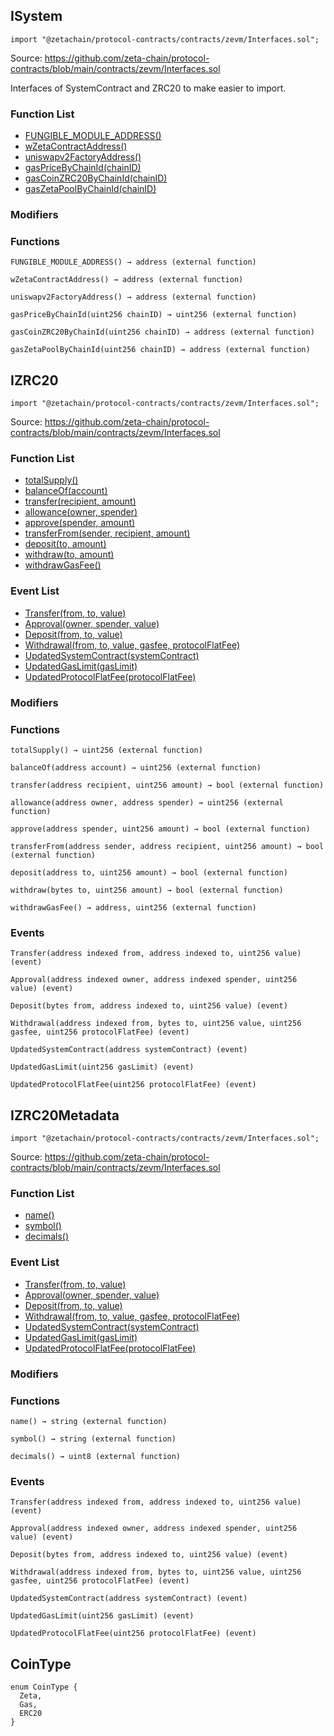 ## ISystem

```solidity
import "@zetachain/protocol-contracts/contracts/zevm/Interfaces.sol";
```

Source: https://github.com/zeta-chain/protocol-contracts/blob/main/contracts/zevm/Interfaces.sol

Interfaces of SystemContract and ZRC20 to make easier to import.

### Function List

* [FUNGIBLE_MODULE_ADDRESS()](#ISystem-FUNGIBLE_MODULE_ADDRESS--)
* [wZetaContractAddress()](#ISystem-wZetaContractAddress--)
* [uniswapv2FactoryAddress()](#ISystem-uniswapv2FactoryAddress--)
* [gasPriceByChainId(chainID)](#ISystem-gasPriceByChainId-uint256-)
* [gasCoinZRC20ByChainId(chainID)](#ISystem-gasCoinZRC20ByChainId-uint256-)
* [gasZetaPoolByChainId(chainID)](#ISystem-gasZetaPoolByChainId-uint256-)

### Modifiers

### Functions

```
FUNGIBLE_MODULE_ADDRESS() → address (external function)
```

<a name="ISystem-FUNGIBLE_MODULE_ADDRESS--"></a>

```
wZetaContractAddress() → address (external function)
```

<a name="ISystem-wZetaContractAddress--"></a>

```
uniswapv2FactoryAddress() → address (external function)
```

<a name="ISystem-uniswapv2FactoryAddress--"></a>

```
gasPriceByChainId(uint256 chainID) → uint256 (external function)
```

<a name="ISystem-gasPriceByChainId-uint256-"></a>

```
gasCoinZRC20ByChainId(uint256 chainID) → address (external function)
```

<a name="ISystem-gasCoinZRC20ByChainId-uint256-"></a>

```
gasZetaPoolByChainId(uint256 chainID) → address (external function)
```

<a name="ISystem-gasZetaPoolByChainId-uint256-"></a>

## IZRC20

```solidity
import "@zetachain/protocol-contracts/contracts/zevm/Interfaces.sol";
```

Source: https://github.com/zeta-chain/protocol-contracts/blob/main/contracts/zevm/Interfaces.sol

### Function List

* [totalSupply()](#IZRC20-totalSupply--)
* [balanceOf(account)](#IZRC20-balanceOf-address-)
* [transfer(recipient, amount)](#IZRC20-transfer-address-uint256-)
* [allowance(owner, spender)](#IZRC20-allowance-address-address-)
* [approve(spender, amount)](#IZRC20-approve-address-uint256-)
* [transferFrom(sender, recipient, amount)](#IZRC20-transferFrom-address-address-uint256-)
* [deposit(to, amount)](#IZRC20-deposit-address-uint256-)
* [withdraw(to, amount)](#IZRC20-withdraw-bytes-uint256-)
* [withdrawGasFee()](#IZRC20-withdrawGasFee--)

### Event List

* [Transfer(from, to, value)](#IZRC20-Transfer-address-address-uint256-)
* [Approval(owner, spender, value)](#IZRC20-Approval-address-address-uint256-)
* [Deposit(from, to, value)](#IZRC20-Deposit-bytes-address-uint256-)
* [Withdrawal(from, to, value, gasfee, protocolFlatFee)](#IZRC20-Withdrawal-address-bytes-uint256-uint256-uint256-)
* [UpdatedSystemContract(systemContract)](#IZRC20-UpdatedSystemContract-address-)
* [UpdatedGasLimit(gasLimit)](#IZRC20-UpdatedGasLimit-uint256-)
* [UpdatedProtocolFlatFee(protocolFlatFee)](#IZRC20-UpdatedProtocolFlatFee-uint256-)

### Modifiers

### Functions

```
totalSupply() → uint256 (external function)
```

<a name="IZRC20-totalSupply--"></a>

```
balanceOf(address account) → uint256 (external function)
```

<a name="IZRC20-balanceOf-address-"></a>

```
transfer(address recipient, uint256 amount) → bool (external function)
```

<a name="IZRC20-transfer-address-uint256-"></a>

```
allowance(address owner, address spender) → uint256 (external function)
```

<a name="IZRC20-allowance-address-address-"></a>

```
approve(address spender, uint256 amount) → bool (external function)
```

<a name="IZRC20-approve-address-uint256-"></a>

```
transferFrom(address sender, address recipient, uint256 amount) → bool (external function)
```

<a name="IZRC20-transferFrom-address-address-uint256-"></a>

```
deposit(address to, uint256 amount) → bool (external function)
```

<a name="IZRC20-deposit-address-uint256-"></a>

```
withdraw(bytes to, uint256 amount) → bool (external function)
```

<a name="IZRC20-withdraw-bytes-uint256-"></a>

```
withdrawGasFee() → address, uint256 (external function)
```

<a name="IZRC20-withdrawGasFee--"></a>

### Events

```
Transfer(address indexed from, address indexed to, uint256 value) (event)
```

<a name="IZRC20-Transfer-address-address-uint256-"></a>

```
Approval(address indexed owner, address indexed spender, uint256 value) (event)
```

<a name="IZRC20-Approval-address-address-uint256-"></a>

```
Deposit(bytes from, address indexed to, uint256 value) (event)
```

<a name="IZRC20-Deposit-bytes-address-uint256-"></a>

```
Withdrawal(address indexed from, bytes to, uint256 value, uint256 gasfee, uint256 protocolFlatFee) (event)
```

<a name="IZRC20-Withdrawal-address-bytes-uint256-uint256-uint256-"></a>

```
UpdatedSystemContract(address systemContract) (event)
```

<a name="IZRC20-UpdatedSystemContract-address-"></a>

```
UpdatedGasLimit(uint256 gasLimit) (event)
```

<a name="IZRC20-UpdatedGasLimit-uint256-"></a>

```
UpdatedProtocolFlatFee(uint256 protocolFlatFee) (event)
```

<a name="IZRC20-UpdatedProtocolFlatFee-uint256-"></a>

## IZRC20Metadata

```solidity
import "@zetachain/protocol-contracts/contracts/zevm/Interfaces.sol";
```

Source: https://github.com/zeta-chain/protocol-contracts/blob/main/contracts/zevm/Interfaces.sol

### Function List

* [name()](#IZRC20Metadata-name--)
* [symbol()](#IZRC20Metadata-symbol--)
* [decimals()](#IZRC20Metadata-decimals--)

### Event List

* [Transfer(from, to, value)](#IZRC20-Transfer-address-address-uint256-)
* [Approval(owner, spender, value)](#IZRC20-Approval-address-address-uint256-)
* [Deposit(from, to, value)](#IZRC20-Deposit-bytes-address-uint256-)
* [Withdrawal(from, to, value, gasfee, protocolFlatFee)](#IZRC20-Withdrawal-address-bytes-uint256-uint256-uint256-)
* [UpdatedSystemContract(systemContract)](#IZRC20-UpdatedSystemContract-address-)
* [UpdatedGasLimit(gasLimit)](#IZRC20-UpdatedGasLimit-uint256-)
* [UpdatedProtocolFlatFee(protocolFlatFee)](#IZRC20-UpdatedProtocolFlatFee-uint256-)

### Modifiers

### Functions

```
name() → string (external function)
```

<a name="IZRC20Metadata-name--"></a>

```
symbol() → string (external function)
```

<a name="IZRC20Metadata-symbol--"></a>

```
decimals() → uint8 (external function)
```

<a name="IZRC20Metadata-decimals--"></a>

### Events

```
Transfer(address indexed from, address indexed to, uint256 value) (event)
```

<a name="IZRC20-Transfer-address-address-uint256-"></a>

```
Approval(address indexed owner, address indexed spender, uint256 value) (event)
```

<a name="IZRC20-Approval-address-address-uint256-"></a>

```
Deposit(bytes from, address indexed to, uint256 value) (event)
```

<a name="IZRC20-Deposit-bytes-address-uint256-"></a>

```
Withdrawal(address indexed from, bytes to, uint256 value, uint256 gasfee, uint256 protocolFlatFee) (event)
```

<a name="IZRC20-Withdrawal-address-bytes-uint256-uint256-uint256-"></a>

```
UpdatedSystemContract(address systemContract) (event)
```

<a name="IZRC20-UpdatedSystemContract-address-"></a>

```
UpdatedGasLimit(uint256 gasLimit) (event)
```

<a name="IZRC20-UpdatedGasLimit-uint256-"></a>

```
UpdatedProtocolFlatFee(uint256 protocolFlatFee) (event)
```

<a name="IZRC20-UpdatedProtocolFlatFee-uint256-"></a>

## CoinType

```solidity
enum CoinType {
  Zeta,
  Gas,
  ERC20
}
```
